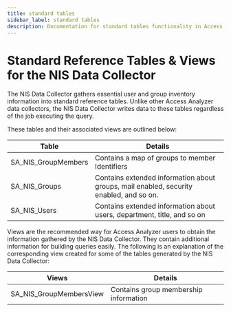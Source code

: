 ```yaml
---
title: standard tables
sidebar_label: standard tables
description: Documentation for standard tables functionality in Access Analyzer including configuration and usage information.
---
```


# Standard Reference Tables & Views for the NIS Data Collector

The NIS Data Collector gathers essential user and group inventory information into standard
reference tables. Unlike other Access Analyzer data collectors, the NIS Data Collector writes data
to these tables regardless of the job executing the query.

These tables and their associated views are outlined below:

| Table               | Details                                                                                |
| ------------------- | -------------------------------------------------------------------------------------- |
| SA_NIS_GroupMembers | Contains a map of groups to member Identifiers                                         |
| SA_NIS_Groups       | Contains extended information about groups, mail enabled, security enabled, and so on. |
| SA_NIS_Users        | Contains extended information about users, department, title, and so on                |

Views are the recommended way for Access Analyzer users to obtain the information gathered by the
NIS Data Collector. They contain additional information for building queries easily. The following
is an explanation of the corresponding view created for some of the tables generated by the NIS Data
Collector:

| Views                   | Details                               |
| ----------------------- | ------------------------------------- |
| SA_NIS_GroupMembersView | Contains group membership information |
